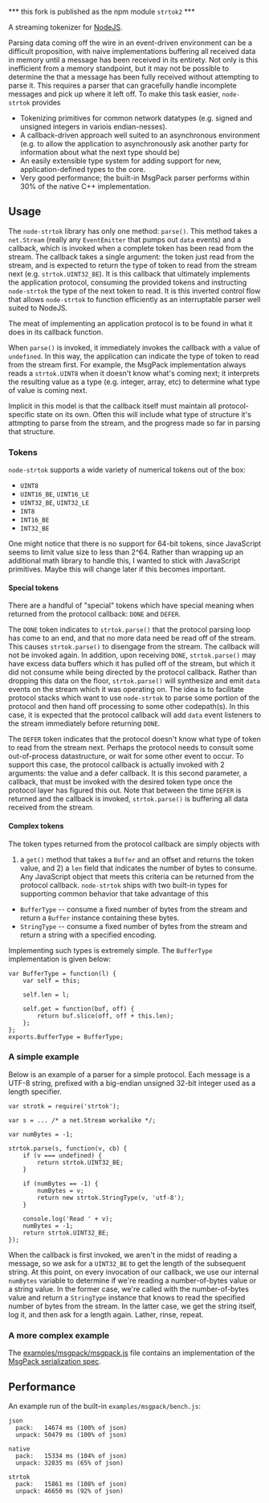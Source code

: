 *** this fork is published as the npm module `strtok2` ***


A streaming tokenizer for [NodeJS](http://nodejs.org).

Parsing data coming off the wire in an event-driven environment can be a
difficult proposition, with naive implementations buffering all received data
in memory until a message has been received in its entirety. Not only is this
inefficient from a memory standpoint, but it may not be possible to determine
the that a message has been fully received without attempting to parse it.
This requires a parser that can gracefully handle incomplete messages and
pick up where it left off. To make this task easier, `node-strtok` provides

* Tokenizing primitives for common network datatypes (e.g. signed and
  unsigned integers in variois endian-nesses).
* A callback-driven approach well suited to an asynchronous environment (e.g.
  to allow the application to asynchronously ask another party for
  information about what the next type should be)
* An easily extensible type system for adding support for new,
  application-defined types to the core.
* Very good performance; the built-in MsgPack parser performs within 30% of
  the native C++ implementation.

## Usage

The `node-strtok` library has only one method: `parse()`.  This method takes a
`net.Stream` (really any `EventEmitter` that pumps out `data` events) and a
callback, which is invoked when a complete token has been read from the stream.
The callback takes a single argument: the token just read from the stream, and
is expected to return the type of token to read from the stream next (e.g.
`strtok.UINT32_BE`). It is this callback that ultimately implements the
application protocol, consuming the provided tokens and instructing
`node-strtok` the type of the next token to read. It is this inverted control
flow that allows `node-strtok` to function efficiently as an interruptable
parser well suited to NodeJS.

The meat of implementing an application protocol is to be found in what it does
in its callback function.

When `parse()` is invoked, it immediately invokes the callback with a value of
`undefined`. In this way, the application can indicate the type of token to
read from the stream first. For example, the MsgPack implementation always
reads a `strtok.UINT8` when it doesn't know what's coming next; it interprets
the resulting value as a type (e.g. integer, array, etc) to determine what type
of value is coming next.

Implicit in this model is that the callback itself must maintain all
protocol-specific state on its own. Often this will include what type of
structure it's attmpting to parse from the stream, and the progress made so far
in parsing that structure.

### Tokens

`node-strtok` supports a wide variety of numerical tokens out of the box:

* `UINT8`
* `UINT16_BE`, `UINT16_LE`
* `UINT32_BE`,  `UINT32_LE`
* `INT8`
* `INT16_BE`
* `INT32_BE`

One might notice that there is no support for 64-bit tokens, since JavaScript
seems to limit value size to less than 2^64. Rather than wrapping up an
additional math library to handle this, I wanted to stick with JavaScript
primitives. Maybe this will change later if this becomes important.

#### Special tokens

There are a handful of "special" tokens which have special meaning when
returned from the protocol callback: `DONE` and `DEFER`. 

The `DONE` token indicates to `strtok.parse()` that the protocol parsing loop
has come to an end, and that no more data need be read off of the stream. This
causes `strtok.parse()` to disengage from the stream. The callback will not be
invoked again. In addition, upon receiving `DONE`, `strtok.parse()` may have
excess data buffers which it has pulled off of the stream, but which it did not
consume while being directed by the protocol callback. Rather than dropping
this data on the floor, `strtok.parse()` will synthesize and emit `data` events
on the stream which it was operating on. The idea is to facilitate protocol
stacks which want to use `node-strtok` to parse some portion of the protocol
and then hand off processing to some other codepath(s). In this case, it is
expected that the protocol callback will add `data` event listeners to the
stream immediately before returning `DONE`.

The `DEFER` token indicates that the protocol doesn't know what type of token
to read from the stream next. Perhaps the protocol needs to consult some
out-of-process datastructure, or wait for some other event to occur. To support
this case, the protocol callback is actually invoked with 2 arguments: the
value and a defer callback. It is this second parameter, a callback, that must
be invoked with the desired token type once the protocol layer has figured this
out. Note that between the time `DEFER` is returned and the callback is
invoked, `strtok.parse()` is buffering all data received from the stream.

#### Complex tokens

The token types returned from the protocol callback are simply objects with
1) a `get()` method that takes a `Buffer` and an offset and returns the token
value, and 2) a `len` field that indicates the number of bytes to consume.
Any JavaScript object that meets this criteria can be returned from the
protocol callback. `node-strtok` ships with two built-in types for supporting
common behavior that take advantage of this

* `BufferType` -- consume a fixed number of bytes from the stream and
  return a `Buffer` instance containing these bytes.
* `StringType` -- consume a fixed number of bytes from the stream and
  return a string with a specified encoding.

Implementing such types is extremely simple. The `BufferType` implementation
is given below:

    var BufferType = function(l) {
        var self = this;

        self.len = l;

        self.get = function(buf, off) {
            return buf.slice(off, off + this.len);
        };
    };
    exports.BufferType = BufferType;

### A simple example

Below is an example of a parser for a simple protocol. Each message is a
UTF-8 string, prefixed with a big-endian unsigned 32-bit integer used as a
length specifier.

    var strotk = require('strtok');

    var s = ... /* a net.Stream workalike */;
    
    var numBytes = -1;
    
    strtok.parse(s, function(v, cb) {
        if (v === undefined) {
            return strtok.UINT32_BE;
        }
    
        if (numBytes == -1) {
            numBytes = v;
            return new strtok.StringType(v, 'utf-8');
        }

        console.log('Read ' + v);
        numBytes = -1;
        return strtok.UINT32_BE;
    });

When the callback is first invoked, we aren't in the midst of reading a
message, so we ask for a `UINT32_BE` to get the length of the subsequent
string. At this point, on every invocation of our callback, we use our
internal `numBytes` variable to determine if we're reading a number-of-bytes
value or a string value. In the former case, we're called with the
number-of-bytes value and return a `StringType` instance that knows to read
the specified number of bytes from the stream. In the latter case, we get the
string itself, log it, and then ask for a length again. Lather, rinse,
repeat.

### A more complex example

The
[examples/msgpack/msgpack.js](http://github.com/pgriess/node-strtok/blob/master/examples/msgpack/msgpack.js)
file contains an implementation of the [MsgPack serialization
spec](http://redmine.msgpack.org/projects/msgpack/wiki/FormatSpec).

## Performance

An example run of the built-in `examples/msgpack/bench.js`:

    json
      pack:   14674 ms (100% of json)
      unpack: 50479 ms (100% of json)

    native
      pack:   15334 ms (104% of json)
      unpack: 32835 ms (65% of json)

    strtok
      pack:   15861 ms (108% of json)
      unpack: 46650 ms (92% of json)
